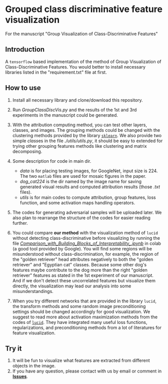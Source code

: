 # Grouped class discriminative feature visualization
For the manuscript "Group Visualization of Class-Discriminative Features"

## Introduction
A `tensorflow` based implementation of the method of Group Visualization of Class-Discriminative Features.
You would better to install necessary libraries listed in the "requirement.txt" file at first.

## How to use
1. Install all necessary library and clone/download this repository.

2. Run *GroupClassDiscVis.py* and the results of the 1st and 3rd experiments in the manuscript could be generated.

3. With the attribution computing method, you can test other layers, classes, and images. The grouping methods could be changed with the clustering methods provided by the library [`sklearn`](https://scikit-learn.org/stable/modules/clustering.html). We also provide two simple *class*es in the file *./utils/utils.py*, it should be easy to extended for trying other grouping features methods like clustering and matrix decomposing.

4. Some description for code in main dir. 
   * *data* is for placing testing images, for GoogleNet, input size is 224. The two `matlab` files are used for mosaic figures in the paper.
   * *dog_cat224* is the dir named by the image name for saving generated visual results and computed attribution results (those *.txt* files). 
   * *utils* is for main codes to compute attribution, group features, loss function, and some activation maps handling operators.

5. The codes for generating adversarial samples will be uploaded later. We also plan to rearrange the structure of the codes for easier reading further.

6. You could compare **our method** with the visualization method of `lucid` without detecting class-discriminative before visualizing by running the file [*Comparison_with_Building_Blocks_of_Interpretability_.ipynb*](https://colab.research.google.com/github/GlowingHorse/class-discriminative-vis/blob/master/Comparison_with_%22Building_Blocks_of_Interpretability%22.ipynb) in colab (a good tool provided by Google). You will find some regions will be misunderstood without class-discrimination, for example, the region of the "golden retriever" head attributes negatively to both the "golden retriever" and "Egyptian cat" classes. Because some other dog's features maybe contribute to the dog more than the right "golden retriever" features as stated in the 1st experiment of our manuscript. And if we don't detect these uncorrelated features but visualize them directly, the visualization may lead our analysis into some misunderstandings.

7. When you try different networks that are provided in the library `lucid`, the transform methods and some random image preconditioning settings should be changed accordingly for good visualization. We suggest to read more about activation maximization methods from the codes of [`lucid`](https://github.com/tensorflow/lucid). They have integrated many useful loss functions, regularizations, and preconditioning methods from a lot of literatures for feature visualization.


## Try it
1. It will be fun to visualize what features are extracted from different objects in the image.
2. If you have any question, please contact with us by email or comment in [**Issues**](https://github.com/GlowingHorse/class-discriminative-vis/issues).
